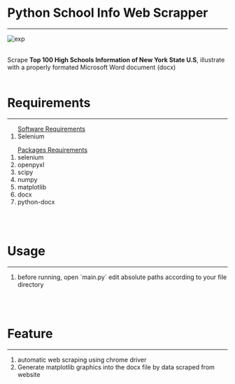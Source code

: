 <h1>Python School Info Web Scrapper</h1>
<hr />

![exp](https://github.com/Weilory/python-school-info-web-srapper/blob/master/docs/gif/exp.gif)

<br />
Scrape <b>Top 100 High Schools Information of New York State U.S</b>, illustrate with a properly formated Microsoft Word document (docx)
<br /><br />
<h1>Requirements</h1>
<hr />
<ol><u>Software Requirements</u>
  <li>Selenium</li>
</ol>
<ol><u>Packages Requirements</u>
  <li>selenium</li>
  <li>openpyxl</li>
  <li>scipy</li>
  <li>numpy</li>
  <li>matplotlib</li>
  <li>docx</li>
  <li>python-docx</li>
</ol>
<br /><br />
<h1>Usage</h1>
<hr />
<ol>
 <li>before running, open `main.py` edit absolute paths according to your file directory</li>
</ol>
<br /><br />
<h1>Feature</h1>
<hr />
<ol>
  <li>automatic web scraping using chrome driver</li>
  <li>Generate matplotlib graphics into the docx file by data scraped from website</li>
</ol>
<br /><br />
